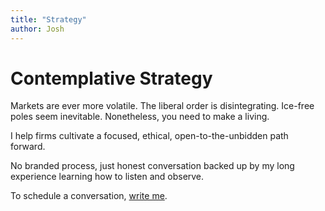 ```yaml
---
title: "Strategy"
author: Josh
---
```


# Contemplative Strategy

Markets are ever more volatile. The liberal order is disintegrating. Ice-free poles seem inevitable. Nonetheless, you need to make a living.

I help firms cultivate a focused, ethical, open-to-the-unbidden path forward.

<!--I help firms cultivate a contemplative strategy: focused, ethical, and open to all that we can neither anticipate nor control.-->

No branded process, just honest conversation backed up by my long experience learning how to listen and observe.

To schedule a conversation, [write me](mailto:josh@joshberson.net).
